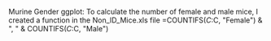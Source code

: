Murine Gender ggplot: To calculate the number of female and male mice, I created a function in the Non_ID_Mice.xls file =COUNTIFS($C:$C, "Female") & ", " & COUNTIFS($C:$C, "Male")
